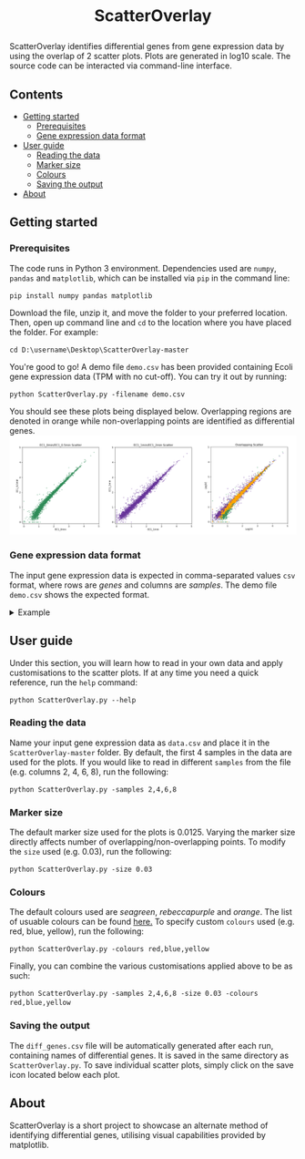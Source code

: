 <h1><p align="center"> ScatterOverlay </p></h1>

ScatterOverlay identifies differential genes from gene expression data by using the overlap of 2 scatter plots. Plots are generated in log10 scale. The source code can be interacted via command-line interface.

## Contents 
- [Getting started](#getting-started)</br>
  - [Prerequisites](#prerequisites)</br>
  - [Gene expression data format](#gene-expression-data-format)</br>
- [User guide](#user-guide)</br>
  - [Reading the data](#reading-the-data)</br>
  - [Marker size](#marker-size)</br>
  - [Colours](#colours)</br>
  - [Saving the output](#saving-the-output)</br>
- [About](#about)</br>


## Getting started

### Prerequisites
The code runs in Python 3 environment. Dependencies used are ```numpy```, ```pandas``` and ```matplotlib```, which can be installed via ```pip``` in the command line: </br>

```
pip install numpy pandas matplotlib
```

Download the file, unzip it, and move the folder to your preferred location. Then, open up command line and ```cd``` to the location where you have placed the folder. For example: </br>

```
cd D:\username\Desktop\ScatterOverlay-master
```

You're good to go! A demo file ```demo.csv``` has been provided containing Ecoli gene expression data (TPM with no cut-off). You can try it out by running: </br>

```
python ScatterOverlay.py -filename demo.csv
```

You should see these plots being displayed below. Overlapping regions are denoted in orange while non-overlapping points are identified as differential genes.
![alt text](https://github.com/SnowMelody/ScatterOverlay/blob/master/scatter.png)


### Gene expression data format
The input gene expression data is expected in comma-separated values ```csv``` format, where rows are *genes* and columns are *samples*. The demo file ```demo.csv``` shows the expected format.

<details>
<summary> Example </summary>
  
|       | S1  | S2  | S3  | ... |
|-------|-----|-----|-----|-----|   
| G1    | 2   | 7   | 3   | 2   |
| G2    | 4   | 6   | 2   | 0   |
| G3    | 0   | 5   | 0   | 0   |
| ..... | 3   | 2   | 1   | 2   |

</details>


## User guide
Under this section, you will learn how to read in your own data and apply customisations to the scatter plots. If at any time you need a quick reference, run the ```help``` command: </br>

```
python ScatterOverlay.py --help
```

### Reading the data
Name your input gene expression data as ```data.csv``` and place it in the ```ScatterOverlay-master``` folder. By default, the first 4 samples in the data are used for the plots. If you would like to read in different ```samples``` from the file (e.g. columns 2, 4, 6, 8), run the following: </br>

```
python ScatterOverlay.py -samples 2,4,6,8
```

### Marker size
The default marker size used for the plots is 0.0125. Varying the marker size directly affects number of overlapping/non-overlapping points. To modify the ```size``` used (e.g. 0.03), run the following:

```
python ScatterOverlay.py -size 0.03
```

### Colours
The default colours used are *seagreen*, *rebeccapurple* and *orange*. The list of usuable colours can be found 
[here.](https://matplotlib.org/3.1.0/gallery/color/named_colors.html)
To specify custom ```colours``` used (e.g. red, blue, yellow), run the following:

```
python ScatterOverlay.py -colours red,blue,yellow
```

Finally, you can combine the various customisations applied above to be as such:
```
python ScatterOverlay.py -samples 2,4,6,8 -size 0.03 -colours red,blue,yellow
```

### Saving the output
The ```diff_genes.csv``` file will be automatically generated after each run, containing names of differential genes. It is saved in the same directory as ```ScatterOverlay.py```. To save individual scatter plots, simply click on the save icon located below each plot.

## About
ScatterOverlay is a short project to showcase an alternate method of identifying differential genes, utilising visual capabilities provided by matplotlib. 

